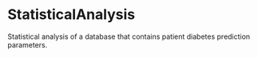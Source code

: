 # StatisticalAnalysis
Statistical analysis of a database that contains patient diabetes prediction parameters.
